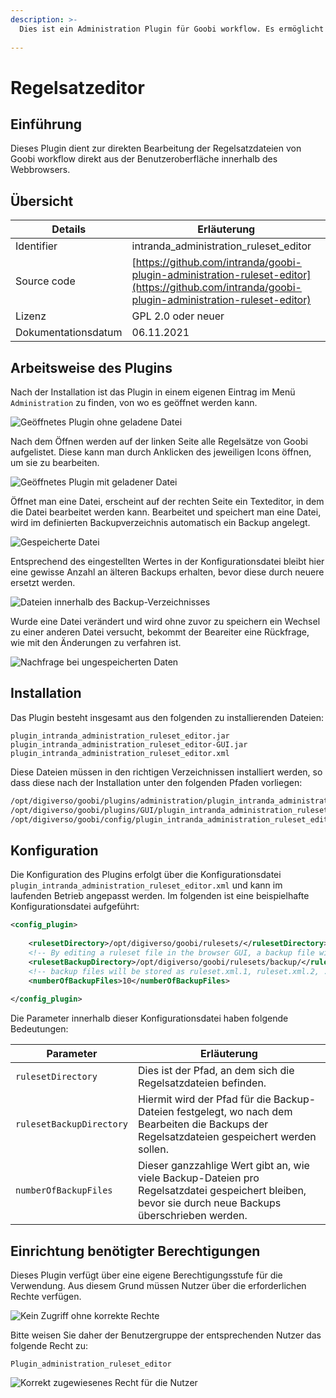 ```yaml
---
description: >-
  Dies ist ein Administration Plugin für Goobi workflow. Es ermöglicht die Bearbeitung von Ruleset-Dateien direkt aus der Benutzeroberfläche von Goobi Workflow.
  
---
```


Regelsatzeditor
===========================================================================


Einführung
---------------------------------------------------------------------------
Dieses Plugin dient zur direkten Bearbeitung der Regelsatzdateien von Goobi workflow direkt aus der Benutzeroberfläche innerhalb des Webbrowsers.

Übersicht
---------------------------------------------------------------------------

Details             |  Erläuterung
------------------- | -----------------------------------------------------
Identifier          | intranda_administration_ruleset_editor
Source code         | [https://github.com/intranda/goobi-plugin-administration-ruleset-editor](https://github.com/intranda/goobi-plugin-administration-ruleset-editor)
Lizenz              | GPL 2.0 oder neuer 
Dokumentationsdatum | 06.11.2021


Arbeitsweise des Plugins
---------------------------------------------------------------------------

Nach der Installation ist das Plugin in einem eigenen Eintrag im Menü `Administration` zu finden, von wo es geöffnet werden kann.

![Geöffnetes Plugin ohne geladene Datei](intranda_administration_ruleset_editor3_de.png)

Nach dem Öffnen werden auf der linken Seite alle Regelsätze von Goobi aufgelistet. Diese kann man durch Anklicken des jeweiligen Icons öffnen, um sie zu bearbeiten.

![Geöffnetes Plugin mit geladener Datei](intranda_administration_ruleset_editor4_de.png)

Öffnet man eine Datei, erscheint auf der rechten Seite ein Texteditor, in dem die Datei bearbeitet werden kann. Bearbeitet und speichert man eine Datei, wird im definierten Backupverzeichnis automatisch ein Backup angelegt. 

![Gespeicherte Datei](intranda_administration_ruleset_editor5_de.png)

Entsprechend des eingestellten Wertes in der Konfigurationsdatei bleibt hier eine gewisse Anzahl an älteren Backups erhalten, bevor diese durch neuere ersetzt werden.

![Dateien innerhalb des Backup-Verzeichnisses](intranda_administration_ruleset_editor7.png)

Wurde eine Datei verändert und wird ohne zuvor zu speichern ein Wechsel zu einer anderen Datei versucht, bekommt der Beareiter eine Rückfrage, wie mit den Änderungen zu verfahren ist.

![Nachfrage bei ungespeicherten Daten](intranda_administration_ruleset_editor6_de.png)


Installation
---------------------------------------------------------------------------
Das Plugin besteht insgesamt aus den folgenden zu installierenden Dateien:

```text
plugin_intranda_administration_ruleset_editor.jar
plugin_intranda_administration_ruleset_editor-GUI.jar
plugin_intranda_administration_ruleset_editor.xml
```

Diese Dateien müssen in den richtigen Verzeichnissen installiert werden, so dass diese nach der Installation unter den folgenden Pfaden vorliegen:

```bash
/opt/digiverso/goobi/plugins/administration/plugin_intranda_administration_ruleset_editor.jar
/opt/digiverso/goobi/plugins/GUI/plugin_intranda_administration_ruleset_editor-GUI.jar
/opt/digiverso/goobi/config/plugin_intranda_administration_ruleset_editor.xml
```


Konfiguration
---------------------------------------------------------------------------
Die Konfiguration des Plugins erfolgt über die Konfigurationsdatei `plugin_intranda_administration_ruleset_editor.xml` und kann im laufenden Betrieb angepasst werden. Im folgenden ist eine beispielhafte Konfigurationsdatei aufgeführt:

```xml
<config_plugin>
	
	<rulesetDirectory>/opt/digiverso/goobi/rulesets/</rulesetDirectory>
	<!-- By editing a ruleset file in the browser GUI, a backup file will be stored in the backup directory -->
	<rulesetBackupDirectory>/opt/digiverso/goobi/rulesets/backup/</rulesetBackupDirectory>
	<!-- backup files will be stored as ruleset.xml.1, ruleset.xml.2, ..., ruleset.xml.n -->
	<numberOfBackupFiles>10</numberOfBackupFiles>
	
</config_plugin>
```

Die Parameter innerhalb dieser Konfigurationsdatei haben folgende Bedeutungen:

Parameter           |  Erläuterung
------------------- | ----------------------------------------------------- 
`rulesetDirectory`         | Dies ist der Pfad, an dem sich die Regelsatzdateien befinden.
`rulesetBackupDirectory`   | Hiermit wird der Pfad für die Backup-Dateien festgelegt, wo nach dem Bearbeiten die Backups der Regelsatzdateien gespeichert werden sollen.
`numberOfBackupFiles`         | Dieser ganzzahlige Wert gibt an, wie viele Backup-Dateien pro Regelsatzdatei gespeichert bleiben, bevor sie durch neue Backups überschrieben werden.


Einrichtung benötigter Berechtigungen
---------------------------------------------------------------------------
Dieses Plugin verfügt über eine eigene Berechtigungsstufe für die Verwendung. Aus diesem Grund müssen Nutzer über die erforderlichen Rechte verfügen. 

![Kein Zugriff ohne korrekte Rechte](intranda_administration_ruleset_editor1_de.png)

Bitte weisen Sie daher der Benutzergruppe der entsprechenden Nutzer das folgende Recht zu:

```
Plugin_administration_ruleset_editor
```

![Korrekt zugewiesenes Recht für die Nutzer](intranda_administration_ruleset_editor2_de.png)